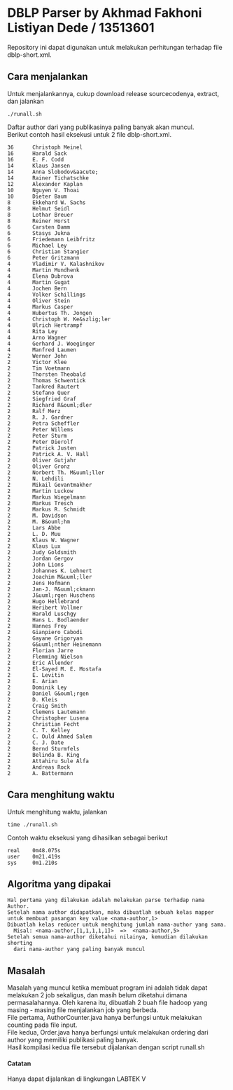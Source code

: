 # DBLP Parser by Akhmad Fakhoni Listiyan Dede / 13513601
Repository ini dapat digunakan untuk melakukan perhitungan terhadap file dblp-short.xml. <br>

## Cara menjalankan
Untuk menjalankannya, cukup download release sourcecodenya, extract, dan jalankan 
```
./runall.sh
```
Daftar author dari yang publikasinya paling banyak akan muncul.<br>
Berikut contoh hasil eksekusi untuk 2 file dblp-short.xml.
```
36      Christoph Meinel
16      Harald Sack
16      E. F. Codd
14      Klaus Jansen
14      Anna Slobodov&aacute;
14      Rainer Tichatschke
12      Alexander Kaplan
10      Nguyen V. Thoai
10      Dieter Baum
8       Ekkehard W. Sachs
8       Helmut Seidl
8       Lothar Breuer
8       Reiner Horst
6       Carsten Damm
6       Stasys Jukna
6       Friedemann Leibfritz
6       Michael Ley
6       Christian Stangier
6       Peter Gritzmann
4       Vladimir V. Kalashnikov
4       Martin Mundhenk
4       Elena Dubrova
4       Martin Gugat
4       Jochen Bern
4       Volker Schillings
4       Oliver Stein
4       Markus Casper
4       Hubertus Th. Jongen
4       Christoph W. Ke&szlig;ler
4       Ulrich Hertrampf
4       Rita Ley
4       Arno Wagner
4       Gerhard J. Woeginger
4       Manfred Laumen
2       Werner John
2       Victor Klee
2       Tim Voetmann
2       Thorsten Theobald
2       Thomas Schwentick
2       Tankred Rautert
2       Stefano Quer
2       Siegfried Graf
2       Richard R&ouml;dler
2       Ralf Merz
2       R. J. Gardner
2       Petra Scheffler
2       Peter Willems
2       Peter Sturm
2       Peter Dierolf
2       Patrick Justen
2       Patrick A. V. Hall
2       Oliver Gutjahr
2       Oliver Gronz
2       Norbert Th. M&uuml;ller
2       N. Lehdili
2       Mikail Gevantmakher
2       Martin Luckow
2       Markus Wiegelmann
2       Markus Tresch
2       Markus R. Schmidt
2       M. Davidson
2       M. B&ouml;hm
2       Lars Abbe
2       L. D. Muu
2       Klaus W. Wagner
2       Klaus Lux
2       Judy Goldsmith
2       Jordan Gergov
2       John Lions
2       Johannes K. Lehnert
2       Joachim M&uuml;ller
2       Jens Hofmann
2       Jan-J. R&uuml;ckmann
2       J&uuml;rgen Huschens
2       Hugo Hellebrand
2       Heribert Vollmer
2       Harald Luschgy
2       Hans L. Bodlaender
2       Hannes Frey
2       Gianpiero Cabodi
2       Gayane Grigoryan
2       G&uuml;nther Heinemann
2       Florian Jarre
2       Flemming Nielson
2       Eric Allender
2       El-Sayed M. E. Mostafa
2       E. Levitin
2       E. Arian
2       Dominik Ley
2       Daniel G&ouml;rgen
2       D. Kleis
2       Craig Smith
2       Clemens Lautemann
2       Christopher Lusena
2       Christian Fecht
2       C. T. Kelley
2       C. Ould Ahmed Salem
2       C. J. Date
2       Bernd Sturmfels
2       Belinda B. King
2       Attahiru Sule Alfa
2       Andreas Rock
2       A. Battermann
```

## Cara menghitung waktu
Untuk menghitung waktu, jalankan 
```
time ./runall.sh
```
Contoh waktu eksekusi yang dihasilkan sebagai berikut
```
real    0m48.075s
user    0m21.419s
sys     0m1.210s
```
## Algoritma yang dipakai
```
Hal pertama yang dilakukan adalah melakukan parse terhadap nama Author.
Setelah nama author didapatkan, maka dibuatlah sebuah kelas mapper untuk membuat pasangan key value <nama-author,1>
Dibuatlah kelas reducer untuk menghitung jumlah nama-author yang sama. 
  Misal: <nama-author,[1,1,1,1,1]>  =>  <nama-author,5>
Setelah semua nama-author diketahui nilainya, kemudian dilakukan shorting 
  dari nama-author yang paling banyak muncul
```

## Masalah
Masalah yang muncul ketika membuat program ini adalah tidak dapat melakukan 2 job sekaligus, dan masih belum diketahui dimana permasalahannya. Oleh karena itu, dibuatlah 2 buah file hadoop yang masing - masing file menjalankan job yang berbeda.<br>
File pertama, AuthorCounter.java hanya berfungsi untuk melakukan counting pada file input.<br>
File kedua, Order.java hanya berfungsi untuk melakukan ordering dari author yang memiliki publikasi paling banyak.<br>
Hasil kompilasi kedua file tersebut dijalankan dengan script runall.sh


#### Catatan
Hanya dapat dijalankan di lingkungan LABTEK V
